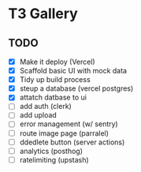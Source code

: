# T3 Gallery

## TODO

- [x] Make it deploy (Vercel)
- [x] Scaffold basic UI with mock data
- [x] Tidy up build process
- [x] steup a database (vercel postgres)
- [x] attatch datbase to ui
- [ ] add auth (clerk)
- [ ] add upload
- [ ] error management (w/ sentry)
- [ ] route image page (parralel)
- [ ] ddedlete button (server actions)
- [ ] analytics (posthog)
- [ ] ratelimiting (upstash)